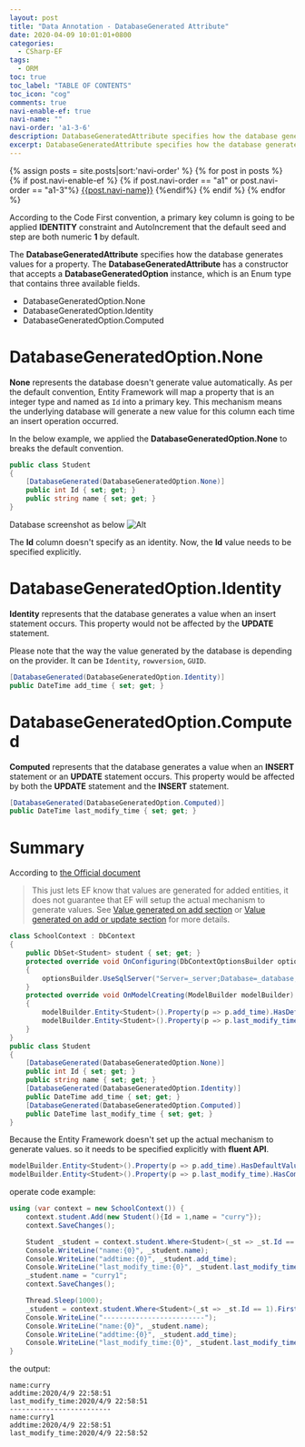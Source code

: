 ```yaml
---
layout: post
title: "Data Annotation - DatabaseGenerated Attribute"
date: 2020-04-09 10:01:01+0800
categories:
  - CSharp-EF
tags:
  - ORM
toc: true
toc_label: "TABLE OF CONTENTS"
toc_icon: "cog"
comments: true
navi-enable-ef: true
navi-name: ""
navi-order: 'a1-3-6'
description: DatabaseGeneratedAttribute specifies how the database generates values for a property, to override the default conventions.
excerpt: DatabaseGeneratedAttribute specifies how the database generates values for a property, to override the default conventions.
---
```

<!--navigation bar-->
<div class='navi-link-container'>
  {% assign posts = site.posts|sort:'navi-order' %}
  {% for post in posts %}
    {% if post.navi-enable-ef %}
        {% if post.navi-order == "a1" or
              post.navi-order == "a1-3"%}
            <a href="{{ site.baseurl }}{{ post.url }}" class='navi-link'>{{post.navi-name}}</a>
        {%endif%}
    {% endif %}
  {% endfor %}
<a class='navi-link'></a></div>
<!--navigation bar-->

According to the Code First convention, a primary key column is going to be applied **IDENTITY** constraint and AutoIncrement that the default seed and step are both numeric **1** by default.

The **DatabaseGeneratedAttribute** specifies how the database generates values for a property. The **DatabaseGeneratedAttribute** has a constructor that accepts a **DatabaseGeneratedOption** instance, which is an Enum type that contains three available fields.
* DatabaseGeneratedOption.None
* DatabaseGeneratedOption.Identity
* DatabaseGeneratedOption.Computed

# DatabaseGeneratedOption.None

**None** represents the database doesn't generate value automatically. As per the default convention, Entity Framework will map a property that is an integer type and named as `Id` into a primary key. This mechanism means the underlying database will generate a new value for this column each time an insert operation occurred. 

In the below example, we applied the **DatabaseGeneratedOption.None** to breaks the default convention.
```c#
public class Student
{
    [DatabaseGenerated(DatabaseGeneratedOption.None)]
    public int Id { set; get; }
    public string name { set; get; }
}
```
Database screenshot as below
![Alt][1]

The **Id** column doesn't specify as an identity. Now, the **Id** value needs to be specified explicitly.

# DatabaseGeneratedOption.Identity
**Identity** represents that the database generates a value when an insert statement occurs. This property would not be affected by the **UPDATE** statement.

Please note that the way the value generated by the database is depending on the provider. It can be `Identity`, `rowversion`, `GUID`.

```c#
[DatabaseGenerated(DatabaseGeneratedOption.Identity)]
public DateTime add_time { set; get; }
```

# DatabaseGeneratedOption.Computed
**Computed** represents that the database generates a value when an **INSERT** statement or an **UPDATE** statement occurs. This property would be affected by both the **UPDATE** statement and the **INSERT** statement.
```c#
[DatabaseGenerated(DatabaseGeneratedOption.Computed)]
public DateTime last_modify_time { set; get; }
```

# Summary
According to [the Official document][2]

<blockquote>
This just lets EF know that values are generated for added entities, it does not guarantee that EF will setup the actual mechanism to generate values. See <a href="https://docs.microsoft.com/en-us/ef/core/modeling/generated-properties?tabs=data-annotations#value-generated-on-add">Value generated on add section</a> or <a href="https://docs.microsoft.com/en-us/ef/core/modeling/generated-properties?tabs=data-annotations#value-generated-on-add-or-update">Value generated on add or update section</a> for more details.
</blockquote>

```c#
class SchoolContext : DbContext
{
    public DbSet<Student> student { set; get; }
    protected override void OnConfiguring(DbContextOptionsBuilder optionsBuilder)
    {
        optionsBuilder.UseSqlServer("Server=_server;Database=_database;Trusted_Connection=True;");
    }
    protected override void OnModelCreating(ModelBuilder modelBuilder)
    {
        modelBuilder.Entity<Student>().Property(p => p.add_time).HasDefaultValueSql("getdate()");
        modelBuilder.Entity<Student>().Property(p => p.last_modify_time).HasComputedColumnSql("getdate()");
    }
}
public class Student
{
    [DatabaseGenerated(DatabaseGeneratedOption.None)]
    public int Id { set; get; }
    public string name { set; get; }
    [DatabaseGenerated(DatabaseGeneratedOption.Identity)]
    public DateTime add_time { set; get; }
    [DatabaseGenerated(DatabaseGeneratedOption.Computed)]
    public DateTime last_modify_time { set; get; }
}
```

Because the Entity Framework doesn't set up the actual mechanism to generate values. so it needs to be specified explicitly with **fluent API**.
```c#
modelBuilder.Entity<Student>().Property(p => p.add_time).HasDefaultValueSql("getdate()");
modelBuilder.Entity<Student>().Property(p => p.last_modify_time).HasComputedColumnSql("getdate()");
```

operate code example:
```c#
using (var context = new SchoolContext()) {
    context.student.Add(new Student(){Id = 1,name = "curry"});
    context.SaveChanges();

    Student _student = context.student.Where<Student>(_st => _st.Id == 1).FirstOrDefault();
    Console.WriteLine("name:{0}", _student.name);
    Console.WriteLine("addtime:{0}", _student.add_time);
    Console.WriteLine("last_modify_time:{0}", _student.last_modify_time);
    _student.name = "curry1";
    context.SaveChanges();

    Thread.Sleep(1000);
    _student = context.student.Where<Student>(_st => _st.Id == 1).FirstOrDefault();
    Console.WriteLine("-------------------------");
    Console.WriteLine("name:{0}", _student.name);
    Console.WriteLine("addtime:{0}", _student.add_time);
    Console.WriteLine("last_modify_time:{0}", _student.last_modify_time);
}
```
the output:
```
name:curry
addtime:2020/4/9 22:58:51
last_modify_time:2020/4/9 22:58:51
-------------------------
name:curry1
addtime:2020/4/9 22:58:51
last_modify_time:2020/4/9 22:58:52
```


[1]: /blog/public/img/2020-04-09-Data-Annotation-Attribute-DatabaseGenerated-a.png
[2]: https://docs.microsoft.com/en-us/ef/core/modeling/generated-properties?tabs=data-annotations
[3]: https://docs.microsoft.com/en-us/ef/core/modeling/generated-properties?tabs=data-annotations#value-generated-on-add